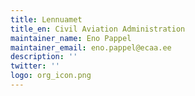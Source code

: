 ```yaml
---
title: Lennuamet
title_en: Civil Aviation Administration
maintainer_name: Eno Pappel
maintainer_email: eno.pappel@ecaa.ee
description: ''
twitter: ''
logo: org_icon.png
---
```

